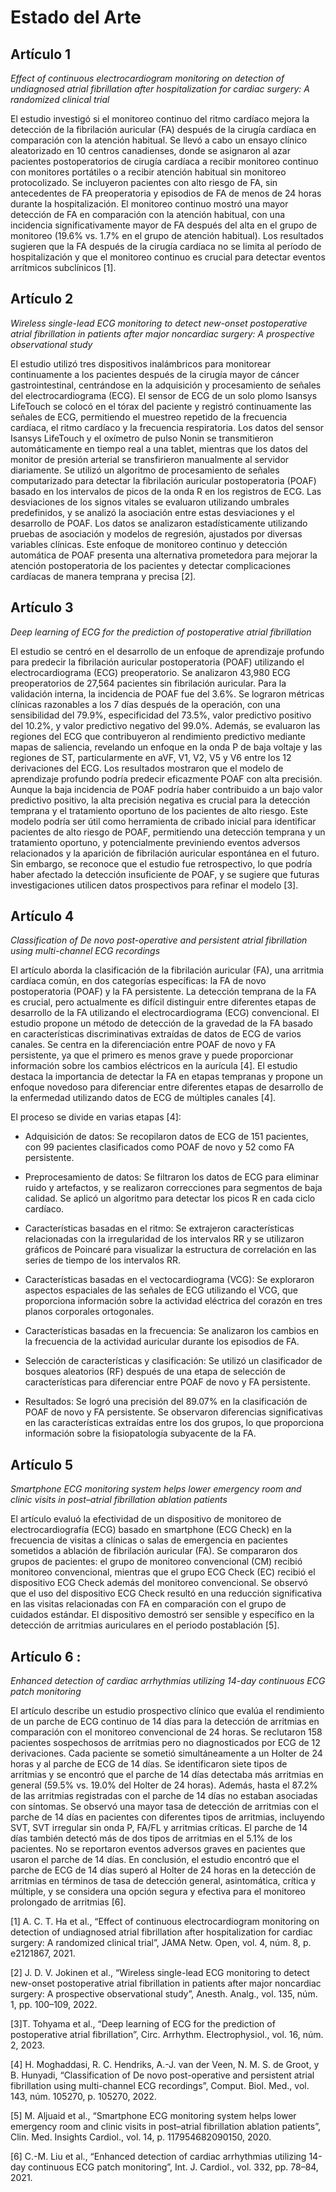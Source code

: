 # Estado del Arte

## Artículo 1
*Effect of continuous electrocardiogram monitoring on detection of undiagnosed atrial fibrillation after hospitalization for cardiac surgery: A randomized clinical trial*

El estudio investigó si el monitoreo continuo del ritmo cardíaco mejora la detección de la fibrilación auricular (FA) después de la cirugía cardíaca en comparación con la atención habitual. Se llevó a cabo un ensayo clínico aleatorizado en 10 centros canadienses, donde se asignaron al azar pacientes postoperatorios de cirugía cardíaca a recibir monitoreo continuo con monitores portátiles o a recibir atención habitual sin monitoreo protocolizado. Se incluyeron pacientes con alto riesgo de FA, sin antecedentes de FA preoperatoria y episodios de FA de menos de 24 horas durante la hospitalización. El monitoreo continuo mostró una mayor detección de FA en comparación con la atención habitual, con una incidencia significativamente mayor de FA después del alta en el grupo de monitoreo (19.6% vs. 1.7% en el grupo de atención habitual). Los resultados sugieren que la FA después de la cirugía cardíaca no se limita al período de hospitalización y que el monitoreo continuo es crucial para detectar eventos arrítmicos subclínicos  [1].

## Artículo 2
*Wireless single-lead ECG monitoring to detect new-onset postoperative atrial fibrillation in patients after major noncardiac surgery: A prospective observational study*

El estudio utilizó tres dispositivos inalámbricos para monitorear continuamente a los pacientes después de la cirugía mayor de cáncer gastrointestinal, centrándose en la adquisición y procesamiento de señales del electrocardiograma (ECG). El sensor de ECG de un solo plomo Isansys LifeTouch se colocó en el tórax del paciente y registró continuamente las señales de ECG, permitiendo el muestreo repetido de la frecuencia cardíaca, el ritmo cardíaco y la frecuencia respiratoria. Los datos del sensor Isansys LifeTouch y el oxímetro de pulso Nonin se transmitieron automáticamente en tiempo real a una tablet, mientras que los datos del monitor de presión arterial se transfirieron manualmente al servidor diariamente. Se utilizó un algoritmo de procesamiento de señales computarizado para detectar la fibrilación auricular postoperatoria (POAF) basado en los intervalos de picos de la onda R en los registros de ECG. Las desviaciones de los signos vitales se evaluaron utilizando umbrales predefinidos, y se analizó la asociación entre estas desviaciones y el desarrollo de POAF. Los datos se analizaron estadísticamente utilizando pruebas de asociación y modelos de regresión, ajustados por diversas variables clínicas. Este enfoque de monitoreo continuo y detección automática de POAF presenta una alternativa prometedora para mejorar la atención postoperatoria de los pacientes y detectar complicaciones cardíacas de manera temprana y precisa [2].

## Artículo 3
*Deep learning of ECG for the prediction of postoperative atrial fibrillation*

El estudio se centró en el desarrollo de un enfoque de aprendizaje profundo para predecir la fibrilación auricular postoperatoria (POAF) utilizando el electrocardiograma (ECG) preoperatorio. Se analizaron 43,980 ECG preoperatorios de 27,564 pacientes sin fibrilación auricular. Para la validación interna, la incidencia de POAF fue del 3.6%. Se lograron métricas clínicas razonables a los 7 días después de la operación, con una sensibilidad del 79.9%, especificidad del 73.5%, valor predictivo positivo del 10.2%, y valor predictivo negativo del 99.0%. Además, se evaluaron las regiones del ECG que contribuyeron al rendimiento predictivo mediante mapas de saliencia, revelando un enfoque en la onda P de baja voltaje y las regiones de ST, particularmente en aVF, V1, V2, V5 y V6 entre los 12 derivaciones del ECG. Los resultados mostraron que el modelo de aprendizaje profundo podría predecir eficazmente POAF con alta precisión. Aunque la baja incidencia de POAF podría haber contribuido a un bajo valor predictivo positivo, la alta precisión negativa es crucial para la detección temprana y el tratamiento oportuno de los pacientes de alto riesgo. Este modelo podría ser útil como herramienta de cribado inicial para identificar pacientes de alto riesgo de POAF, permitiendo una detección temprana y un tratamiento oportuno, y potencialmente previniendo eventos adversos relacionados y la aparición de fibrilación auricular espontánea en el futuro. Sin embargo, se reconoce que el estudio fue retrospectivo, lo que podría haber afectado la detección insuficiente de POAF, y se sugiere que futuras investigaciones utilicen datos prospectivos para refinar el modelo [3].

## Artículo 4
*Classification of De novo post-operative and persistent atrial fibrillation using multi-channel ECG recordings*

El artículo aborda la clasificación de la fibrilación auricular (FA), una arritmia cardíaca común, en dos categorías específicas: la FA de novo postoperatoria (POAF) y la FA persistente. La detección temprana de la FA es crucial, pero actualmente es difícil distinguir entre diferentes etapas de desarrollo de la FA utilizando el electrocardiograma (ECG) convencional. El estudio propone un método de detección de la gravedad de la FA basado en características discriminativas extraídas de datos de ECG de varios canales. Se centra en la diferenciación entre POAF de novo y FA persistente, ya que el primero es menos grave y puede proporcionar información sobre los cambios eléctricos en la aurícula [4]. El estudio destaca la importancia de detectar la FA en etapas tempranas y propone un enfoque novedoso para diferenciar entre diferentes etapas de desarrollo de la enfermedad utilizando datos de ECG de múltiples canales  [4]. 

El proceso se divide en varias etapas  [4]:

- Adquisición de datos: Se recopilaron datos de ECG de 151 pacientes, con 99 pacientes clasificados como POAF de novo y 52 como FA persistente.


- Preprocesamiento de datos: Se filtraron los datos de ECG para eliminar ruido y artefactos, y se realizaron correcciones para segmentos de baja calidad. Se aplicó un algoritmo para detectar los picos R en cada ciclo cardíaco.


- Características basadas en el ritmo: Se extrajeron características relacionadas con la irregularidad de los intervalos RR y se utilizaron gráficos de Poincaré para visualizar la estructura de correlación en las series de tiempo de los intervalos RR.


- Características basadas en el vectocardiograma (VCG): Se exploraron aspectos espaciales de las señales de ECG utilizando el VCG, que proporciona información sobre la actividad eléctrica del corazón en tres planos corporales ortogonales.

- Características basadas en la frecuencia: Se analizaron los cambios en la frecuencia de la actividad auricular durante los episodios de FA.

- Selección de características y clasificación: Se utilizó un clasificador de bosques aleatorios (RF) después de una etapa de selección de características para diferenciar entre POAF de novo y FA persistente.

- Resultados: Se logró una precisión del 89.07% en la clasificación de POAF de novo y FA persistente. Se observaron diferencias significativas en las características extraídas entre los dos grupos, lo que proporciona información sobre la fisiopatología subyacente de la FA.


## Artículo 5
*Smartphone ECG monitoring system helps lower emergency room and clinic visits in post–atrial fibrillation ablation patients*

El artículo evaluó la efectividad de un dispositivo de monitoreo de electrocardiografía (ECG) basado en smartphone (ECG Check) en la frecuencia de visitas a clínicas o salas de emergencia en pacientes sometidos a ablación de fibrilación auricular (FA). Se compararon dos grupos de pacientes: el grupo de monitoreo convencional (CM) recibió monitoreo convencional, mientras que el grupo ECG Check (EC) recibió el dispositivo ECG Check además del monitoreo convencional. Se observó que el uso del dispositivo ECG Check resultó en una reducción significativa en las visitas relacionadas con FA en comparación con el grupo de cuidados estándar. El dispositivo demostró ser sensible y específico en la detección de arritmias auriculares en el periodo postablación [5].

## Artículo 6 : 
*Enhanced detection of cardiac arrhythmias utilizing 14-day continuous ECG patch monitoring*

El artículo describe un estudio prospectivo clínico que evalúa el rendimiento de un parche de ECG continuo de 14 días para la detección de arritmias en comparación con el monitoreo convencional de 24 horas. Se reclutaron 158 pacientes sospechosos de arritmias pero no diagnosticados por ECG de 12 derivaciones. Cada paciente se sometió simultáneamente a un Holter de 24 horas y al parche de ECG de 14 días. Se identificaron siete tipos de arritmias y se encontró que el parche de 14 días detectaba más arritmias en general (59.5% vs. 19.0% del Holter de 24 horas). Además, hasta el 87.2% de las arritmias registradas con el parche de 14 días no estaban asociadas con síntomas. Se observó una mayor tasa de detección de arritmias con el parche de 14 días en pacientes con diferentes tipos de arritmias, incluyendo SVT, SVT irregular sin onda P, FA/FL y arritmias críticas. El parche de 14 días también detectó más de dos tipos de arritmias en el 5.1% de los pacientes. No se reportaron eventos adversos graves en pacientes que usaron el parche de 14 días. En conclusión, el estudio encontró que el parche de ECG de 14 días superó al Holter de 24 horas en la detección de arritmias en términos de tasa de detección general, asintomática, crítica y múltiple, y se considera una opción segura y efectiva para el monitoreo prolongado de arritmias [6].

[1] A. C. T. Ha et al., “Effect of continuous electrocardiogram monitoring on detection of undiagnosed atrial fibrillation after hospitalization for cardiac surgery: A randomized clinical trial”, JAMA Netw. Open, vol. 4, núm. 8, p. e2121867, 2021.

[2] J. D. V. Jokinen et al., “Wireless single-lead ECG monitoring to detect new-onset postoperative atrial fibrillation in patients after major noncardiac surgery: A prospective observational study”, Anesth. Analg., vol. 135, núm. 1, pp. 100–109, 2022.

[3]T. Tohyama et al., “Deep learning of ECG for the prediction of postoperative atrial fibrillation”, Circ. Arrhythm. Electrophysiol., vol. 16, núm. 2, 2023.

[4] H. Moghaddasi, R. C. Hendriks, A.-J. van der Veen, N. M. S. de Groot, y B. Hunyadi, “Classification of De novo post-operative and persistent atrial fibrillation using multi-channel ECG recordings”, Comput. Biol. Med., vol. 143, núm. 105270, p. 105270, 2022.

[5] M. Aljuaid et al., “Smartphone ECG monitoring system helps lower emergency room and clinic visits in post–atrial fibrillation ablation patients”, Clin. Med. Insights Cardiol., vol. 14, p. 117954682090150, 2020.

[6] C.-M. Liu et al., “Enhanced detection of cardiac arrhythmias utilizing 14-day continuous ECG patch monitoring”, Int. J. Cardiol., vol. 332, pp. 78–84, 2021.
